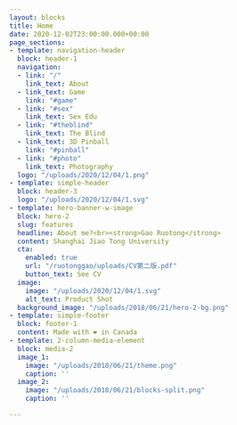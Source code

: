 ```yaml
---
layout: blocks
title: Home
date: 2020-12-02T23:00:00.000+00:00
page_sections:
- template: navigation-header
  block: header-1
  navigation:
  - link: "/"
    link_text: About
  - link_text: Game
    link: "#game"
  - link: "#sex"
    link_text: Sex Edu
  - link: "#theblind"
    link_text: The Blind
  - link_text: 3D Pinball
    link: "#pinball"
  - link: "#photo"
    link_text: Photography
  logo: "/uploads/2020/12/04/1.png"
- template: simple-header
  block: header-3
  logo: "/uploads/2020/12/04/1.svg"
- template: hero-banner-w-image
  block: hero-2
  slug: features
  headline: About me?<br><strong>Gao Ruotong</strong>
  content: Shanghai Jiao Tong University
  cta:
    enabled: true
    url: "/ruotonggao/uploads/CV第二版.pdf"
    button_text: See CV
  image:
    image: "/uploads/2020/12/04/1.svg"
    alt_text: Product Shot
  background_image: "/uploads/2018/06/21/hero-2-bg.png"
- template: simple-footer
  block: footer-1
  content: Made with ❤︎ in Canada
- template: 2-column-media-element
  block: media-2
  image_1:
    image: "/uploads/2018/06/21/theme.png"
    caption: ''
  image_2:
    image: "/uploads/2018/06/21/blocks-split.png"
    caption: ''

---
```

